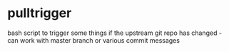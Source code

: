# pulltrigger
bash script to trigger some things if the upstream git repo has changed - can work with master branch or various commit messages
